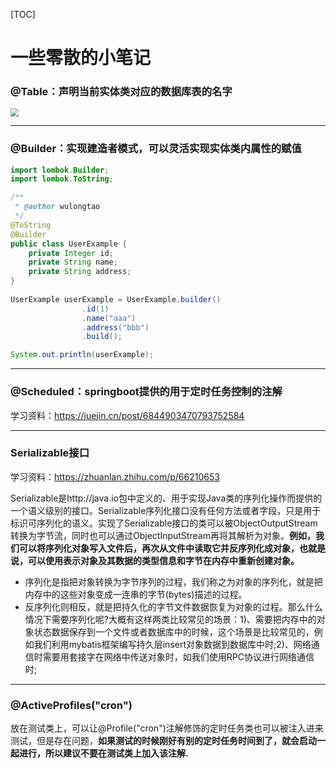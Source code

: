 [TOC]

# 一些零散的小笔记

### @Table：声明当前实体类对应的数据库表的名字

<img src="https://raw.githubusercontent.com/q43607238/JAVA-Notes/master/typora%20pic/Little%20Notes/image-20210716112045621" style ="zoom:80%"/>

---

### @Builder：实现建造者模式，可以灵活实现实体类内属性的赋值

```JAVA
import lombok.Builder;
import lombok.ToString;

/**
 * @author wulongtao
 */
@ToString
@Builder
public class UserExample {
    private Integer id;
    private String name;
    private String address;
}
 
UserExample userExample = UserExample.builder()
                .id(1)
                .name("aaa")
                .address("bbb")
                .build();

System.out.println(userExample);
```

---

### @Scheduled：springboot提供的用于定时任务控制的注解

学习资料：https://juejin.cn/post/6844903470793752584

---

### Serializable接口

学习资料：https://zhuanlan.zhihu.com/p/66210653

Serializable是http://java.io包中定义的、用于实现Java类的序列化操作而提供的一个语义级别的接口。Serializable序列化接口没有任何方法或者字段，只是用于标识可序列化的语义。实现了Serializable接口的类可以被ObjectOutputStream转换为字节流，同时也可以通过ObjectInputStream再将其解析为对象。**例如，我们可以将序列化对象写入文件后，再次从文件中读取它并反序列化成对象，也就是说，可以使用表示对象及其数据的类型信息和字节在内存中重新创建对象。**

* 序列化是指把对象转换为字节序列的过程，我们称之为对象的序列化，就是把内存中的这些对象变成一连串的字节(bytes)描述的过程。
* 反序列化则相反，就是把持久化的字节文件数据恢复为对象的过程。那么什么情况下需要序列化呢?大概有这样两类比较常见的场景：1)、需要把内存中的对象状态数据保存到一个文件或者数据库中的时候，这个场景是比较常见的，例如我们利用mybatis框架编写持久层insert对象数据到数据库中时;2)、网络通信时需要用套接字在网络中传送对象时，如我们使用RPC协议进行网络通信时;

---

### @ActiveProfiles("cron")

放在测试类上，可以让@Profile("cron")注解修饰的定时任务类也可以被注入进来测试，但是存在问题，**如果测试的时候刚好有别的定时任务时间到了，就会启动一起进行，所以建议不要在测试类上加入该注解.**
